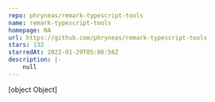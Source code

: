 ```yaml
---
repo: phryneas/remark-typescript-tools
name: remark-typescript-tools
homepage: NA
url: https://github.com/phryneas/remark-typescript-tools
stars: 132
starredAt: 2022-01-29T05:06:56Z
description: |-
    null
---
```


[object Object]
